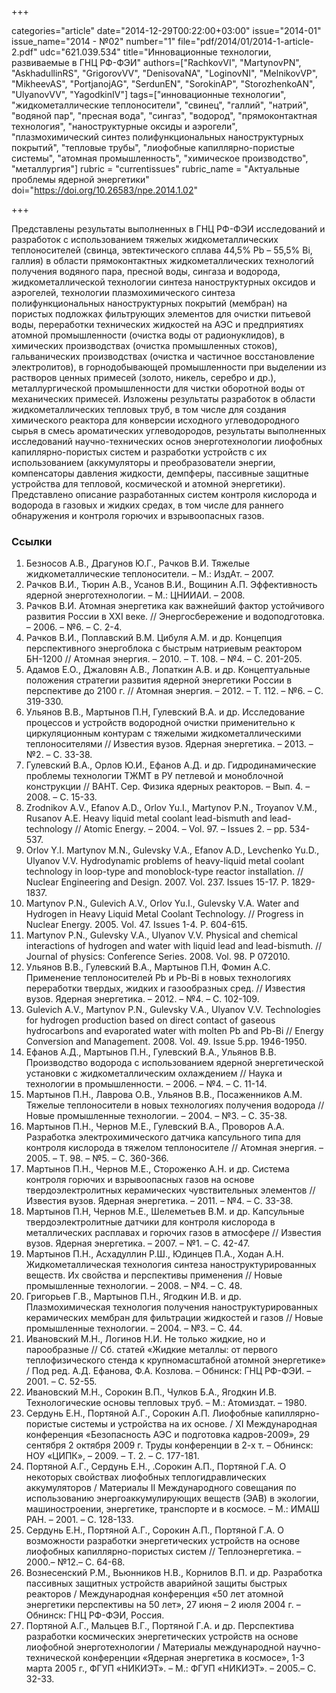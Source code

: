 +++

categories="article"
date="2014-12-29T00:22:00+03:00"
issue="2014-01"
issue_name="2014 - №02"
number="1"
file="pdf/2014/01/2014-1-article-2.pdf"
udc="621.039.534"
title="Инновационные технологии, развиваемые в ГНЦ РФ-ФЭИ"
authors=["RachkovVI", "MartynovPN", "AskhadullinRS", "GrigorovVV", "DenisovaNA", "LoginovNI", "MelnikovVP", "MikheevAS", "PortjanojAG", "SerdunEN", "SorokinAP", "StorozhenkoAN", "UlyanovVV", "YagodkinIV"]
tags=["инновационные технологии", "жидкометаллические теплоносители", "свинец", "галлий", "натрий", "водяной пар", "пресная вода", "сингаз", "водород", "прямоконтактная технология", "наноструктурные оксиды и аэрогели", "плазмохимический синтез полифункциональных наноструктурных покрытий", "тепловые трубы", "лиофобные капиллярно-пористые системы", "атомная промышленность", "химическое производство", "металлургия"]
rubric = "currentissues"
rubric_name = "Актуальные проблемы ядерной энергетики"
doi="https://doi.org/10.26583/npe.2014.1.02"

+++

Представлены результаты выполненных в ГНЦ РФ-ФЭИ исследований и разработок с использованием тяжелых жидкометаллических теплоносителей (свинца, эвтектического сплава 44,5% Pb – 55,5% Bi, галлия) в области прямоконтактных жидкометаллических технологий получения водяного пара, пресной воды, сингаза и водорода, жидкометаллической технологии синтеза наноструктурных оксидов и аэрогелей, технологии плазмохимического синтеза полифункциональных наноструктурных покрытий (мембран) на пористых подложках фильтрующих элементов для очистки питьевой воды, переработки технических жидкостей на АЭС и предприятиях атомной промышленности (очистка воды от радионуклидов), в химических производствах (очистка промышленных стоков), гальванических производствах (очистка и частичное восстановление электролитов), в горнодобывающей промышленности при выделении из растворов ценных примесей (золото, никель, серебро и др.), металлургической промышленности для чистки оборотной воды от механических примесей. Изложены результаты разработок в области жидкометаллических тепловых труб, в том числе для создания химического реактора для конверсии исходного углеводородного сырья в смесь ароматических углеводородов, результаты выполненных исследований научно-технических основ энерготехнологии лиофобных капиллярно-пористых систем и разработки устройств с их использованием (аккумуляторы и преобразователи энергии, компенсаторы давления жидкости, демпферы, пассивные защитные устройства для тепловой, космической и атомной энергетики). Представлено описание разработанных систем контроля кислорода и водорода в газовых и жидких средах, в том числе для раннего обнаружения и контроля горючих и взрывоопасных газов.

### Ссылки

1. Безносов А.В., Драгунов Ю.Г., Рачков В.И. Тяжелые жидкометаллические теплоносители. – М.: ИздАт. – 2007.
2. Рачков В.И., Тюрин А.В., Усанов В.И., Вощинин А.П. Эффективность ядерной энерготехнологии. – М.: ЦНИИАИ. – 2008.
3. Рачков В.И. Атомная энергетика как важнейший фактор устойчивого развития России в XXI веке. // Энергосбережение и водоподготовка. – 2006. – №6. – С. 2-4.
4. Рачков В.И., Поплавский В.М. Цибуля А.М. и др. Концепция перспективного энергоблока с быстрым натриевым реактором БН-1200 // Атомная энергия. – 2010. – Т. 108. – №4. – С. 201-205.
5. Адамов Е.О., Джаловян А.В., Лопаткин А.В. и др. Концептуальные положения стратегии развития ядерной энергетики России в перспективе до 2100 г. // Атомная энергия. – 2012. – Т. 112. – №6. – С. 319-330.
6. Ульянов В.В., Мартынов П.Н, Гулевский В.А. и др. Исследование процессов и устройств водородной очистки применительно к циркуляционным контурам с тяжелыми жидкометаллическими теплоносителями // Известия вузов. Ядерная энергетика. – 2013. – №2. – С. 33-38.
7. Гулевский В.А., Орлов Ю.И., Ефанов А.Д. и др. Гидродинамические проблемы технологии ТЖМТ в РУ петлевой и моноблочной конструкции // ВАНТ. Сер. Физика ядерных реакторов. – Вып. 4. – 2008. – С. 15-33.
8. Zrodnikov A.V., Efanov A.D., Orlov Yu.I., Martynov P.N., Troyanov V.M., Rusanov A.E. Heavy liquid metal coolant lead-bismuth and lead-technology // Atomic Energy. – 2004. – Vol. 97. – Issues 2. – pp. 534-537.
9. Orlov Y.I. Martynov M.N., Gulevsky V.A., Efanov A.D., Levchenko Yu.D., Ulyanov V.V. Hydrodynamic problems of heavy-liquid metal coolant technology in loop-type and monoblock-type reactor installation. // Nuclear Engineering and Design. 2007. Vol. 237. Issues 15-17. P. 1829-1837.
10. Martynov P.N., Gulevich A.V., Orlov Yu.I., Gulevsky V.A. Water and Hydrogen in Heavy Liquid Metal Coolant Technology. // Progress in Nuclear Energy. 2005. Vol. 47. Issues 1-4. P. 604-615.
11. Martynov P.N., Gulevsky V.A., Ulyanov V.V. Physical and chemical interactions of hydrogen and water with liquid lead and lead-bismuth. // Journal of physics: Conference Series. 2008. Vol. 98. P 072010.
12. Ульянов В.В., Гулевский В.А., Мартынов П.Н, Фомин А.С. Применение теплоносителей Pb и Pb-Bi в новых технологиях переработки твердых, жидких и газообразных сред. // Известия вузов. Ядерная энергетика. – 2012. – №4. – С. 102-109.
13. Gulevich A.V., Martynov P.N., Gulevsky V.A., Ulyanov V.V. Technologies for hydrogen production based on direct contact of gaseous hydrocarbons and evaporated water with molten Pb and Pb-Bi // Energy Conversion and Management. 2008. Vol. 49. Issue 5.pp. 1946-1950.
14. Ефанов А.Д., Мартынов П.Н., Гулевский В.А., Ульянов В.В. Производство водорода с использованием ядерной энергетической установки с жидкометаллическим охлаждением // Наука и технологии в промышленности. – 2006. – №4. – С. 11-14.
15. Мартынов П.Н., Лаврова О.В., Ульянов В.В., Посаженников А.М. Тяжелые теплоносители в новых технологиях получения водорода // Новые промышленные технологии. – 2004. – №3. – С. 35-38.
16. Мартынов П.Н., Чернов М.Е., Гулевский В.А., Проворов А.А. Разработка электрохимического датчика капсульного типа для контроля кислорода в тяжелом теплоносителе // Атомная энергия. – 2005. – Т. 98. – №5. – С. 360-366.
17. Мартынов П.Н., Чернов М.Е., Стороженко А.Н. и др. Система контроля горючих и взрывоопасных газов на основе твердоэлектролитных керамических чувствительных элементов // Известия вузов. Ядерная энергетика. – 2011. – №4. – С. 33-38.
18. Мартынов П.Н, Чернов М.Е., Шелеметьев В.М. и др. Капсульные твердоэлектролитные датчики для контроля кислорода в металлических расплавах и горючих газов в атмосфере // Известия вузов. Ядерная энергетика. – 2007. – №1. – С. 42-47.
19. Мартынов П.Н., Асхадуллин Р.Ш., Юдинцев П.А., Ходан А.Н. Жидкометаллическая технология синтеза наноструктурированных веществ. Их свойства и перспективы применения // Новые промышленные технологии. – 2008. – №4. – С. 48.
20. Григорьев Г.В., Мартынов П.Н., Ягодкин И.В. и др. Плазмохимическая технология получения наноструктурированных керамических мембран для фильтрации жидкостей и газов // Новые промышленные технологии. – 2004. – №3. – С. 44.
21. Ивановский М.Н., Логинов Н.И. Не только жидкие, но и парообразные // Сб. статей «Жидкие металлы: от первого теплофизического стенда к крупномасштабной атомной энергетике» / Под ред. А.Д. Ефанова, Ф.А. Козлова. – Обнинск: ГНЦ РФ-ФЭИ. – 2001. – С. 52-55.
22. Ивановский М.Н., Сорокин В.П., Чулков Б.А., Ягодкин И.В. Технологические основы тепловых труб. – М.: Атомиздат. – 1980.
23. Сердунь Е.Н., Портяной А.Г., Сорокин А.П. Лиофобные капиллярно-пористые системы и устройства на их основе. / XI Международная конференция «Безопасность АЭС и подготовка кадров-2009», 29 сентября 2 октября 2009 г. Труды конференции в 2-х т. – Обнинск: НОУ «ЦИПК», – 2009. – Т. 2. – С. 177-181.
24. Портяной А.Г., Сердунь Е.Н., .Сорокин А.П., Портяной Г.А. О некоторых свойствах лиофобных теплогидравлических аккумуляторов / Материалы II Международного совещания по использованию энергоаккумулирующих веществ (ЭАВ) в экологии, машиностроении, энергетике, транспорте и в космосе. – М.: ИМАШ РАН. – 2001. – С. 128-133.
25. Сердунь Е.Н., Портяной А.Г., Сорокин А.П., Портяной Г.А. О возможности разработки энергетических устройств на основе лиофобных капиллярно-пористых систем // Теплоэнергетика. – 2000.– №12.– С. 64-68.
26. Вознесенский Р.М., Вьюнников Н.В., Корнилов В.П. и др. Разработка пассивных защитных устройств аварийной защиты быстрых реакторов / Международная конференция «50 лет атомной энергетики перспективы на 50 лет», 27 июня – 2 июля 2004 г. – Обнинск: ГНЦ РФ-ФЭИ, Россия.
27. Портяной А.Г., Мальцев В.Г., Портяной Г.А. и др. Перспектива разработки космических энергетических устройств на основе лиофобной энерготехнологии / Материалы международной научно-технической конференции «Ядерная энергетика в космосе», 1-3 марта 2005 г., ФГУП «НИКИЭТ». – М.: ФГУП «НИКИЭТ». – 2005.– С. 32-33.